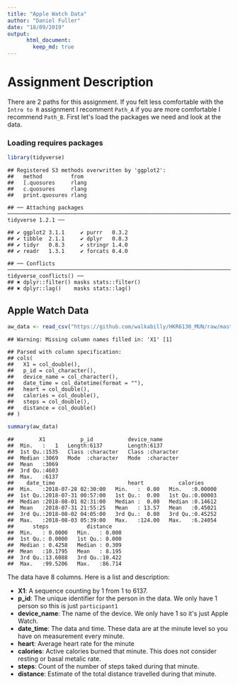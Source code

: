 ```yaml
---
title: "Apple Watch Data"
author: "Daniel Fuller"
date: "18/09/2019"
output:
      html_document:
        keep_md: true
---
```




# Assignment Description

There are 2 paths for this assignment. If you felt less comfortable with the `Intro to R` assignment I recomment `Path_A` if you are more comfortable I recommend `Path_B`. First let's load the packages we need and look at the data. 

### Loading requires packages


```r
library(tidyverse)
```

```
## Registered S3 methods overwritten by 'ggplot2':
##   method         from 
##   [.quosures     rlang
##   c.quosures     rlang
##   print.quosures rlang
```

```
## ── Attaching packages ──────────────────────────────────────────────────────────────────────────────────────────────── tidyverse 1.2.1 ──
```

```
## ✔ ggplot2 3.1.1     ✔ purrr   0.3.2
## ✔ tibble  2.1.1     ✔ dplyr   0.8.3
## ✔ tidyr   0.8.3     ✔ stringr 1.4.0
## ✔ readr   1.3.1     ✔ forcats 0.4.0
```

```
## ── Conflicts ─────────────────────────────────────────────────────────────────────────────────────────────────── tidyverse_conflicts() ──
## ✖ dplyr::filter() masks stats::filter()
## ✖ dplyr::lag()    masks stats::lag()
```

## Apple Watch Data

```r
aw_data <- read_csv("https://github.com/walkabilly/HKR6130_MUN/raw/master/data/apple_watch_data.csv")
```

```
## Warning: Missing column names filled in: 'X1' [1]
```

```
## Parsed with column specification:
## cols(
##   X1 = col_double(),
##   p_id = col_character(),
##   device_name = col_character(),
##   date_time = col_datetime(format = ""),
##   heart = col_double(),
##   calories = col_double(),
##   steps = col_double(),
##   distance = col_double()
## )
```

```r
summary(aw_data)
```

```
##        X1           p_id           device_name       
##  Min.   :   1   Length:6137        Length:6137       
##  1st Qu.:1535   Class :character   Class :character  
##  Median :3069   Mode  :character   Mode  :character  
##  Mean   :3069                                        
##  3rd Qu.:4603                                        
##  Max.   :6137                                        
##    date_time                       heart           calories      
##  Min.   :2018-07-28 02:30:00   Min.   :  0.00   Min.   :0.00000  
##  1st Qu.:2018-07-31 00:57:00   1st Qu.:  0.00   1st Qu.:0.00003  
##  Median :2018-08-01 02:31:00   Median :  0.00   Median :0.14612  
##  Mean   :2018-07-31 21:55:25   Mean   : 13.57   Mean   :0.45021  
##  3rd Qu.:2018-08-02 04:05:00   3rd Qu.:  0.00   3rd Qu.:0.45252  
##  Max.   :2018-08-03 05:39:00   Max.   :124.00   Max.   :6.24054  
##      steps            distance     
##  Min.   : 0.0000   Min.   : 0.000  
##  1st Qu.: 0.0000   1st Qu.: 0.000  
##  Median : 0.4258   Median : 0.309  
##  Mean   :10.1795   Mean   : 8.195  
##  3rd Qu.:13.6088   3rd Qu.:10.422  
##  Max.   :99.5206   Max.   :86.714
```

The data have 8 columns. Here is a list and description: 

- **X1**: A sequence counting by 1 from 1 to 6137. 
- **p_id**: The unique identifier for the person in the data. We only have 1 person so this is just `participant1` 
- **device_name**: The name of the device. We only have 1 so it's just Apple Watch. 
- **date_time**: The data and time. These data are at the minute level so you have on measurement every minute. 
- **heart**: Average heart rate for the minute 
- **calories**: Active calories burned that minute. This does not consider resting or basal metalic rate. 
- **steps**: Count of the number of steps taked during that minute. 
- **distance**: Estimate of the total distance travelled during that minute. 


